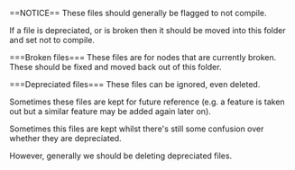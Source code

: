==NOTICE==
These files should generally be flagged to not compile.

If a file is depreciated, or is broken then it
should be moved into this folder and set not to compile.

===Broken files===
These files are for nodes that are currently broken.
These should be fixed and moved back out of this folder.

===Depreciated files===
These files can be ignored, even deleted.

Sometimes these files are kept for future reference
(e.g. a feature is taken out but a similar feature may
be added again later on).

Sometimes this files are kept whilst there's still some
confusion over whether they are depreciated.

However, generally we should be deleting depreciated files.
